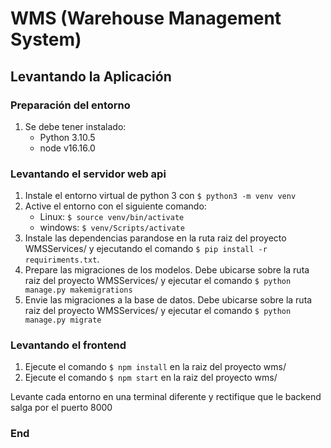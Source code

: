 # WMS (Warehouse Management System)

## Levantando la Aplicación

### Preparación del entorno
1. Se debe tener instalado:
    - Python 3.10.5
    - node v16.16.0

### Levantando el servidor web api
1. Instale el entorno virtual de python 3 con `$ python3 -m venv venv`
2. Active el entorno con el siguiente comando:
    - Linux: `$ source venv/bin/activate`
    - windows: `$ venv/Scripts/activate`
3. Instale las dependencias parandose en la ruta raiz del proyecto WMSServices/ y ejecutando el comando `$ pip install -r requiriments.txt`.
4. Prepare las migraciones de los modelos. Debe ubicarse sobre la ruta raiz del proyecto WMSServices/ y ejecutar el comando `$ python manage.py makemigrations`
5. Envie las migraciones a la base de datos. Debe ubicarse sobre la ruta raiz del proyecto WMSServices/ y ejecutar el comando `$ python manage.py migrate`

### Levantando el frontend
1. Ejecute el comando `$ npm install` en la raiz del proyecto wms/
2. Ejecute el comando `$ npm start` en la raiz del proyecto wms/

Levante cada entorno en una terminal diferente y rectifique que le backend salga por el puerto 8000

### End
